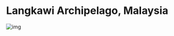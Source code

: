 # Langkawi Archipelago, Malaysia


![img](https://cdn.jsdelivr.net/gh/JoshuaChou2018/oss@main/uPic/wKgEaVy6g16AMutrAAdluNHEEb876.NxMsM5.jpeg)

